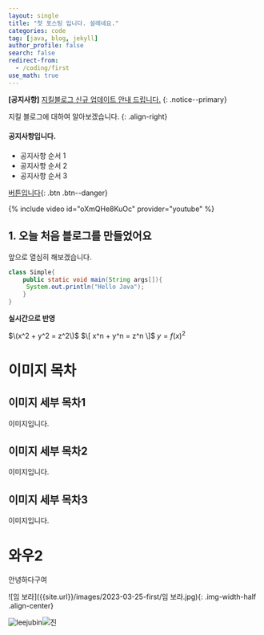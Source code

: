 ```yaml
---
layout: single
title: "첫 포스팅 입니다. 설레네요."
categories: code
tag: [java, blog, jekyll]
author_profile: false
search: false
redirect-from:
  - /coding/first
use_math: true
---
```


**[공지사항]** [지킬블로그 신규 업데이트 안내 드립니다.](https://mmistakes.github.io/minimal-mistakes/docs/quick-start-guide/)
{: .notice--primary}

지킬 블로그에 대하여 알아보겠습니다.
{: .align-right}

<div class="notice--success">
  <h4>공지사항입니다.</h4>
  <ul>
    <li>공지사항 순서 1</li>
    <li>공지사항 순서 2</li>
    <li>공지사항 순서 3</li>
  </ul>
</div>

[버튼입니다](https://google.com){: .btn .btn--danger}

{% include video id="oXmQHe8KuOc" provider="youtube" %}

## 1. 오늘 처음 블로그를 만들었어요

앞으로 열심히 해보겠습니다.

```java
class Simple{
    public static void main(String args[]){
     System.out.println("Hello Java");
    }
}
```

**실시간으로 반영**

$\(x^2 + y^2 = z^2\)$
$\[ x^n + y^n = z^n \]$
$y = f(x)^2$

# 이미지 목차

## 이미지 세부 목차1

이미지입니다.

## 이미지 세부 목차2

이미지입니다.

## 이미지 세부 목차3

이미지입니다.

# 와우2

안녕하다구여

![임 보라]({{site.url}}/images/2023-03-25-first/임 보라.jpg){: .img-width-half .align-center}

![leejubin]({{site.url}}/images/2023-03-25-first/leejubin-1679859051143-7.jpg)![진]({{site.url}}/images/2023-03-25-first/진-1679855929856-5.jpg)
